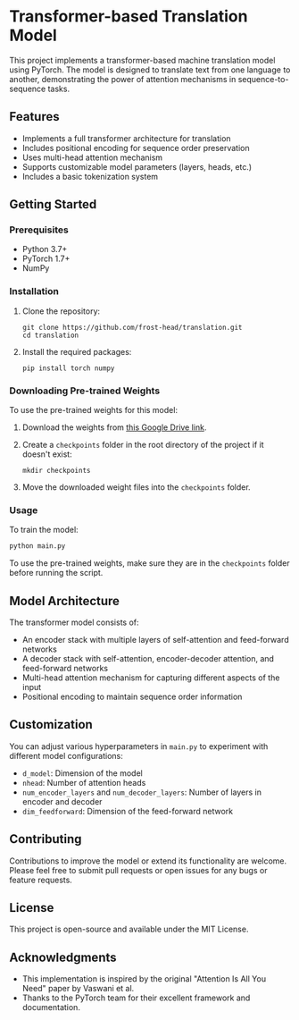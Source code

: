 # Transformer-based Translation Model

This project implements a transformer-based machine translation model using PyTorch. The model is designed to translate text from one language to another, demonstrating the power of attention mechanisms in sequence-to-sequence tasks.

## Features

- Implements a full transformer architecture for translation
- Includes positional encoding for sequence order preservation
- Uses multi-head attention mechanism
- Supports customizable model parameters (layers, heads, etc.)
- Includes a basic tokenization system

## Getting Started

### Prerequisites

- Python 3.7+
- PyTorch 1.7+
- NumPy

### Installation

1. Clone the repository:
   ```
   git clone https://github.com/frost-head/translation.git
   cd translation
   ```

2. Install the required packages:
   ```
   pip install torch numpy
   ```

### Downloading Pre-trained Weights

To use the pre-trained weights for this model:

1. Download the weights from [this Google Drive link](https://drive.google.com/drive/folders/1Gi3IPpbWzM4nF22e-Ok9hufUuqd5Wrlr?usp=drive_link).

2. Create a `checkpoints` folder in the root directory of the project if it doesn't exist:
   ```
   mkdir checkpoints
   ```

3. Move the downloaded weight files into the `checkpoints` folder.

### Usage

To train the model:

```python
python main.py
```

To use the pre-trained weights, make sure they are in the `checkpoints` folder before running the script.

## Model Architecture

The transformer model consists of:

- An encoder stack with multiple layers of self-attention and feed-forward networks
- A decoder stack with self-attention, encoder-decoder attention, and feed-forward networks
- Multi-head attention mechanism for capturing different aspects of the input
- Positional encoding to maintain sequence order information

## Customization

You can adjust various hyperparameters in `main.py` to experiment with different model configurations:

- `d_model`: Dimension of the model
- `nhead`: Number of attention heads
- `num_encoder_layers` and `num_decoder_layers`: Number of layers in encoder and decoder
- `dim_feedforward`: Dimension of the feed-forward network

## Contributing

Contributions to improve the model or extend its functionality are welcome. Please feel free to submit pull requests or open issues for any bugs or feature requests.

## License

This project is open-source and available under the MIT License.

## Acknowledgments

- This implementation is inspired by the original "Attention Is All You Need" paper by Vaswani et al.
- Thanks to the PyTorch team for their excellent framework and documentation.
